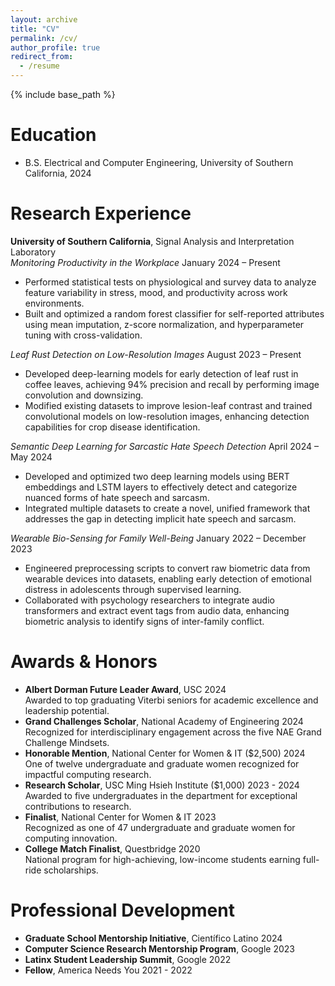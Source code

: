 ```yaml
---
layout: archive
title: "CV"
permalink: /cv/
author_profile: true
redirect_from:
  - /resume
---
```


{% include base_path %}

Education
======
* B.S. Electrical and Computer Engineering, University of Southern California, 2024

Research Experience
======
**University of Southern California**, Signal Analysis and Interpretation Laboratory  
*Monitoring Productivity in the Workplace*  January 2024 – Present  
- Performed statistical tests on physiological and survey data to analyze feature variability in stress, mood, and productivity across work environments.
- Built and optimized a random forest classifier for self-reported attributes using mean imputation, z-score normalization, and hyperparameter tuning with cross-validation.

*Leaf Rust Detection on Low-Resolution Images*  August 2023 – Present 
- Developed deep-learning models for early detection of leaf rust in coffee leaves, achieving 94% precision and recall by performing image convolution and downsizing.
- Modified existing datasets to improve lesion-leaf contrast and trained convolutional models on low-resolution images, enhancing detection capabilities for crop disease identification.

*Semantic Deep Learning for Sarcastic Hate Speech Detection*  April 2024 – May 2024
- Developed and optimized two deep learning models using BERT embeddings and LSTM layers to effectively detect and categorize nuanced forms of hate speech and sarcasm.
- Integrated multiple datasets to create a novel, unified framework that addresses the gap in detecting implicit hate speech and sarcasm.

*Wearable Bio-Sensing for Family Well-Being*  January 2022 – December 2023    
- Engineered preprocessing scripts to convert raw biometric data from wearable devices into datasets, enabling early detection of emotional distress in adolescents through supervised learning.
- Collaborated with psychology researchers to integrate audio transformers and extract event tags from audio data, enhancing biometric analysis to identify signs of inter-family conflict.
  
Awards & Honors
======
- **Albert Dorman Future Leader Award**, USC   2024  
  Awarded to top graduating Viterbi seniors for academic excellence and leadership potential.
- **Grand Challenges Scholar**, National Academy of Engineering   2024  
  Recognized for interdisciplinary engagement across the five NAE Grand Challenge Mindsets.
- **Honorable Mention**, National Center for Women & IT ($2,500)   2024  
  One of twelve undergraduate and graduate women recognized for impactful computing research.
- **Research Scholar**, USC Ming Hsieh Institute ($1,000)   2023 - 2024  
  Awarded to five undergraduates in the department for exceptional contributions to research.
- **Finalist**, National Center for Women & IT   2023  
  Recognized as one of 47 undergraduate and graduate women for computing innovation.
- **College Match Finalist**, Questbridge   2020  
  National program for high-achieving, low-income students earning full-ride scholarships.

Professional Development
======
- **Graduate School Mentorship Initiative**, Científico Latino   2024
- **Computer Science Research Mentorship Program**, Google   2023
- **Latinx Student Leadership Summit**, Google   2022
- **Fellow**, America Needs You   2021 - 2022
